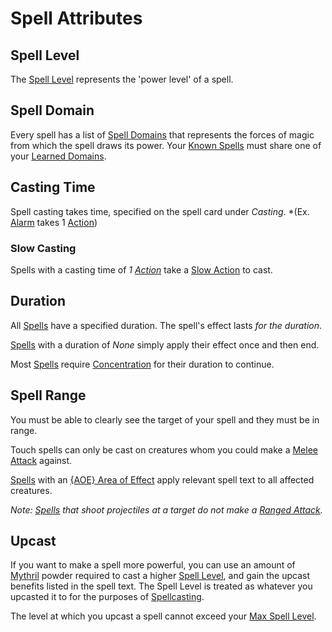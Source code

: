 # Spell Attributes

## Spell Level

The [Spell Level](Spell%20Level.md) represents the 'power level' of a spell.

## Spell Domain

Every spell has a list of [Spell Domains](Spell%20Domains/{Spell%20Domains}.md) that represents the forces of magic from which the spell draws its power. Your [Known Spells](../Spellcasting/Spell%20Learning/Known%20Spells.md) must share one of your [Learned Domains](../Spellcasting/Spell%20Learning/Learned%20Domains.md).

## Casting Time

Spell casting takes time, specified on the spell card under *Casting*.
*(Ex. [Alarm](Spells%20by%20Level/Level%201/Alarm.md) takes 1 [Action](../../Game%20Procedures/Core%20Procedures/Action.md))

### Slow Casting

Spells with a casting time of *1 [Action](../../Game%20Procedures/Core%20Procedures/Action.md)* take a [Slow Action](../../Game%20Procedures/Core%20Procedures/Action.md#Slow%20Action) to cast.

## Duration

All [Spells](../Spells.md) have a specified duration. The spell's effect lasts *for the duration*.

[Spells](../Spells.md) with a duration of *None* simply apply their effect once and then end.

Most [Spells](../Spells.md) require [Concentration](Concentration.md) for their duration to continue.

## Spell Range

You must be able to clearly see the target of your spell and they must be in range.

Touch spells can only be cast on creatures whom you could make a [Melee Attack](../../Game%20Procedures/Combat/Melee%20Attack.md) against.

[Spells](../Spells.md) with an [{AOE} Area of Effect](Areas%20of%20Effect/{AOE}%20Area%20of%20Effect.md) apply relevant spell text to all affected creatures.

*Note: [Spells](../Spells.md) that shoot projectiles at a target do not make a [Ranged Attack](../../Game%20Procedures/Combat/Ranged%20Attack.md).*

## Upcast

If you want to make a spell more powerful, you can use an amount of [Mythril](../Spellcasting/Mythril.md) powder required to cast a higher [Spell Level](Spell%20Level.md), and gain the upcast benefits listed in the spell text. The Spell Level is treated as whatever you upcasted it to for the purposes of [Spellcasting](../Spellcasting/Spellcasting.md).

The level at which you upcast a spell cannot exceed your [Max Spell Level](Spell%20Level.md#Max%20Spell%20Level).
